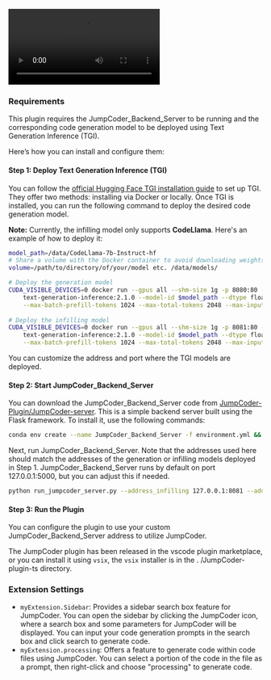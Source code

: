 <video src="./assets/sample.mp4"></video>


### Requirements

This plugin requires the JumpCoder_Backend_Server to be running and the corresponding code generation model to be deployed using Text Generation Inference (TGI).

Here’s how you can install and configure them:

#### Step 1: Deploy Text Generation Inference (TGI)

You can follow the [official Hugging Face TGI installation guide](https://github.com/huggingface/text-generation-inference/blob/main/README.md) to set up TGI. They offer two methods: installing via Docker or locally. Once TGI is installed, you can run the following command to deploy the desired code generation model.

**Note:** Currently, the infilling model only supports **CodeLlama**. Here's an example of how to deploy it:

```bash
model_path=/data/CodeLlama-7b-Instruct-hf
# Share a volume with the Docker container to avoid downloading weights every run
volume=/path/to/directory/of/your/model etc. /data/models/

# Deploy the generation model
CUDA_VISIBLE_DEVICES=0 docker run --gpus all --shm-size 1g -p 8080:80 -v $volume:/data \
    text-generation-inference:2.1.0 --model-id $model_path --dtype float16 --num-shard 1 --max-batch-total-tokens 2048 \
    --max-batch-prefill-tokens 1024 --max-total-tokens 2048 --max-input-tokens 1024 --cuda-memory-fraction 0.4
    
# Deploy the infilling model
CUDA_VISIBLE_DEVICES=0 docker run --gpus all --shm-size 1g -p 8081:80 -v $volume:/data \
    text-generation-inference:2.1.0 --model-id $model_path --dtype float16 --num-shard 1 --max-batch-total-tokens 2048 \
    --max-batch-prefill-tokens 1024 --max-total-tokens 2048 --max-input-tokens 1024 --cuda-memory-fraction 0.4
```

You can customize the address and port where the TGI models are deployed.

#### Step 2: Start JumpCoder_Backend_Server

You can download the JumpCoder_Backend_Server code from [JumpCoder-Plugin/JumpCoder-server](https://github.com/Avabowler/JumpCoder-Plugin/tree/main/JumpCoder-server). This is a simple backend server built using the Flask framework. To install it, use the following commands:

```bash
conda env create --name JumpCoder_Backend_Server -f environment.yml && conda activate JumpCoder_Backend_Server
```

Next, run JumpCoder_Backend_Server. Note that the addresses used here should match the addresses of the generation or infilling models deployed in Step 1. JumpCoder_Backend_Server runs by default on port 127.0.0.1:5000, but you can adjust this if needed.

```bash
python run_jumpcoder_server.py --address_infilling 127.0.0.1:8081 --address_generation 127.0.0.1:8080
```

#### Step 3: Run the Plugin

You can configure the plugin to use your custom JumpCoder_Backend_Server address to utilize JumpCoder.

The JumpCoder plugin has been released in the vscode plugin marketplace, or you can install it using `vsix`, the `vsix` installer is in the . /JumpCoder-plugin-ts directory.

### Extension Settings

- `myExtension.Sidebar`: Provides a sidebar search box feature for JumpCoder. You can open the sidebar by clicking the JumpCoder icon, where a search box and some parameters for JumpCoder will be displayed. You can input your code generation prompts in the search box and click search to generate code.
- `myExtension.processing`: Offers a feature to generate code within code files using JumpCoder. You can select a portion of the code in the file as a prompt, then right-click and choose "processing" to generate code.